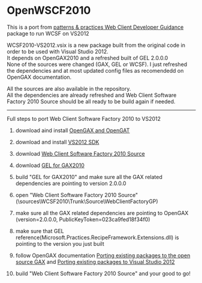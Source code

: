 OpenWSCF2010
============

This is a port from [patterns &amp; practices Web Client Developer Guidance](http://webclientguidance.codeplex.com/wikipage?title=Web%20Client%20Software%20Factory&referringTitle=Home) package to run WCSF on VS2012

WCSF2010-VS2012.vsix is a new package built from the original code in order to be used with Visual Studio 2012.<br>
It depends on OpenGAX2010 and a refreshed built of GEL 2.0.0.0<br>
None of the sources were changed (GAX, GEL or WCSF). I just refreshed the dependencies and at most updated config files as recomendedd on OpenGAX documentation.

All the sources are also available in the repository.<br>
All the dependencies are already refreshed and Web Client Software Factory 2010 Source should be all ready to be build again if needed.


_________________________________________

Full steps to port Web Client Software Factory 2010 to VS2012


  1) download aind install [OpenGAX and OpenGAT](http://opengax.codeplex.com/releases/view/89857)
  
  
  2) download and install [VS2012 SDK](http://www.microsoft.com/en-us/download/details.aspx?id=30668)
  
  3) download [Web Client Software Factory 2010 Source](http://webclientguidance.codeplex.com/releases/view/43000)
  
  4) download [GEL for GAX2010](http://gel.codeplex.com/releases/view/45475)
  
  5) build "GEL for GAX2010" and make sure all the GAX related dependencies are pointing to version 2.0.0.0		

  6) open "Web Client Software Factory 2010 Source" 
  (\sources\WCSF2010\Trunk\Source\WebClientFactoryGP) 

  7) make sure all the GAX related dependencies are pointing to OpenGAX 
  (version=2.0.0.0, PublicKeyToken=023ca9fed18f34f0)

  8) make sure that GEL reference(Microsoft.Practices.RecipeFramework.Extensions.dll) is pointing to the version you just built

  9) follow OpenGAX documentation [Porting existing packages to the open source GAX](http://opengax.codeplex.com/wikipage?title=Porting%20existing%20packages%20to%20the%20open%20source%20GAX&referringTitle=Documentation) and [Porting existing packages to Visual Studio 2012](http://opengax.codeplex.com/wikipage?title=Porting%20existing%20packages%20to%20Visual%20Studio%202012&referringTitle=Documentation)

  10) build  "Web Client Software Factory 2010 Source" and your good to go!
